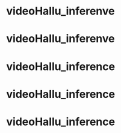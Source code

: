 # videoHallu_inferenve
# videoHallu_inferenve
# videoHallu_inference
# videoHallu_inference
# videoHallu_inference
